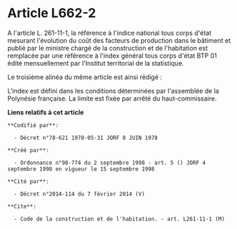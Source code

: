 # Article L662-2

A l'article L. 261-11-1, la référence à l'indice national tous corps d'état mesurant l'évolution du coût des facteurs de
production dans le bâtiment et publié par le ministre chargé de la construction et de l'habitation est remplacée par une
référence à l'index général tous corps d'état BTP 01 édité mensuellement par l'Institut territorial de la statistique.

Le troisième alinéa du même article est ainsi rédigé :

L'index est défini dans les conditions déterminées par l'assemblée de la Polynésie française. La limite est fixée par arrêté
du haut-commissaire.

**Liens relatifs à cet article**

	**Codifié par**:

	  - Décret n°78-621 1978-05-31 JORF 8 JUIN 1978

	**Créé par**:

	  - Ordonnance n°98-774 du 2 septembre 1998 - art. 5 () JORF 4 septembre 1998 en vigueur le 15 septembre 1998

	**Cité par**:

	  - Décret n°2014-114 du 7 février 2014 (V)

	**Cite**:

	  - Code de la construction et de l'habitation. - art. L261-11-1 (M)
